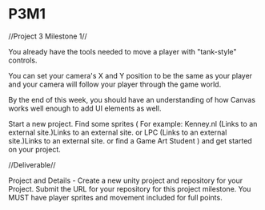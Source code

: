 # P3M1
//Project 3 Milestone 1// 

You already have the tools needed to move a player with "tank-style" controls. 

You can set your camera's X and Y position to be the same as your player and your camera will follow your player through the game world. 

By the end of this week, you should have an understanding of how Canvas works well enough to add UI elements as well. 

Start a new project. Find some sprites ( For example: Kenney.nl (Links to an external site.)Links to an external site.   or    LPC  (Links to an external site.)Links to an external site.   or  find a Game Art Student ) and get started on your project. 

//Deliverable//

Project and Details - Create a new unity project and repository for your Project. Submit the URL for your repository for this project milestone.  You MUST have player sprites and movement included for full points.
